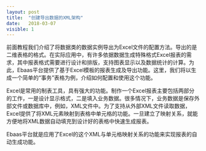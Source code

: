 ```yaml
---
layout: post
title:  "创建导出数据的XML架构"
date:   2018-03-07
visible: 1
---
```


前面教程我们介绍了将数据类的数据实例导出为Excel文件的配置方法。导出的是二维表格的格式。在实际应用中，有许多依据数据生成特殊格式Excel报表的需求，其中报表格式需要进行设计和排版，支持图表显示以及数据统计的计算。为此，Ebaas平台提供了基于Excel模板的报表生成及导出功能。这里，我们将以生成一个简单的“事务”表格为例，介绍如何配置和使用这个功能。

Excel是常用的制表工具，具有强大的功能。制作一个Excel报表主要包括两部分的工作，一是设计显示格式，二是填入业务数据。很多情况下，业务数据是保存外部文件或数据库中，例如，XML文件中。为了支持从外部XML文件读取数据，Excel提供了将XML元素映射到表格中单元格的功能。一旦建立了映射关系，就能方便地将XML数据自动填充到设计好的表格中快速生成报表。

Ebaas平台就是应用了Excel的这个XML与单元格映射关系的功能来实现报表的自动生成功能。




